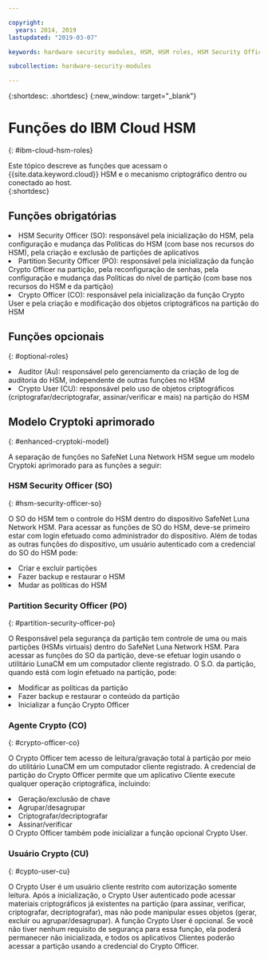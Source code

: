 ```yaml
---

copyright:
  years: 2014, 2019
lastupdated: "2019-03-07"

keywords: hardware security modules, HSM, HSM roles, HSM Security Officer, Partition Security Officer, Crypto Officer, Auditor, Crypto User, Appliance Admin, HSM Security Officer, Partition Security Officer, cryptographic, keys,

subcollection: hardware-security-modules

---
```


{:shortdesc: .shortdesc}
{:new_window: target="_blank"}

# Funções do IBM Cloud HSM
{: #ibm-cloud-hsm-roles}

Este tópico descreve as funções que acessam o {{site.data.keyword.cloud}} HSM e o mecanismo criptográfico dentro ou conectado ao host.  
{:shortdesc}

## Funções obrigatórias
<li>HSM Security Officer (SO): responsável pela inicialização do HSM, pela configuração e mudança das Políticas do HSM (com base nos recursos do HSM), pela criação e exclusão de partições de aplicativos
<li>Partition Security Officer (PO): responsável pela inicialização da função Crypto Officer na partição, pela reconfiguração de senhas, pela configuração e mudança das Políticas do nível de partição (com base nos recursos do HSM e da partição)
<li>Crypto Officer (CO): responsável pela inicialização da função Crypto User e pela criação e modificação dos objetos criptográficos na partição do HSM

## Funções opcionais
{: #optional-roles}

<li>Auditor (Au): responsável pelo gerenciamento da criação de log de auditoria do HSM, independente de outras funções no HSM
<li>Crypto User (CU): responsável pelo uso de objetos criptográficos (criptografar/decriptografar, assinar/verificar e mais) na partição do HSM

## Modelo Cryptoki aprimorado
{: #enhanced-cryptoki-model}

A separação de funções no SafeNet Luna Network HSM segue um modelo Cryptoki aprimorado para as funções a seguir:

### HSM Security Officer (SO)
{: #hsm-security-officer-so}

O SO do HSM tem o controle do HSM dentro do dispositivo SafeNet Luna Network HSM. Para acessar as funções de SO do HSM, deve-se primeiro estar com login efetuado como administrador do dispositivo.
Além de todas as outras funções do dispositivo, um usuário autenticado com a credencial do SO do HSM pode:
<li>Criar e excluir partições
<li>Fazer backup e restaurar o HSM
<li>Mudar as políticas do HSM

### Partition Security Officer (PO)
{: #partition-security-officer-po}

O Responsável pela segurança da partição tem controle de uma ou mais partições (HSMs virtuais) dentro do SafeNet Luna Network HSM. Para acessar as funções do SO da partição, deve-se efetuar login usando o utilitário LunaCM em um computador cliente registrado.
O S.O. da partição, quando está com login efetuado na partição, pode:
<li>Modificar as políticas da partição
<li>Fazer backup e restaurar o conteúdo da partição
<li>Inicializar a função Crypto Officer

### Agente Crypto (CO)
{: #crypto-officer-co}

O Crypto Officer tem acesso de leitura/gravação total à partição por meio do utilitário LunaCM em um computador cliente registrado. A credencial de partição do Crypto Officer permite que um aplicativo Cliente execute qualquer operação criptográfica, incluindo:
<li>Geração/exclusão de chave
<li>Agrupar/desagrupar
<li>Criptografar/decriptografar
<li>Assinar/verificar</li>
O Crypto Officer também pode inicializar a função opcional Crypto User.

### Usuário Crypto (CU)
{: #cypto-user-cu}

O Crypto User é um usuário cliente restrito com autorização somente leitura. Após a inicialização, o Crypto User autenticado pode acessar materiais criptográficos já existentes na partição (para assinar, verificar, criptografar, decriptografar), mas não pode manipular esses objetos (gerar, excluir ou agrupar/desagrupar).
A função Crypto User é opcional. Se você não tiver nenhum requisito de segurança para essa função, ela poderá permanecer não inicializada, e todos os aplicativos Clientes poderão acessar a partição usando a credencial do Crypto Officer.
